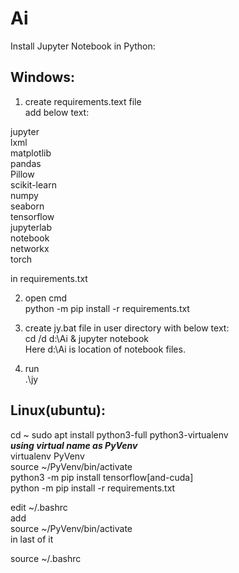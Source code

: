 # Ai

Install Jupyter Notebook in Python:

## Windows:  
1. create requirements.text file  
add below text:  

jupyter  
lxml  
matplotlib  
pandas  
Pillow  
scikit-learn  
numpy  
seaborn  
tensorflow  
jupyterlab  
notebook  
networkx  
torch  

in requirements.txt

2. open cmd  
python -m pip install -r requirements.txt



3. create jy.bat file in user directory with below text:  
cd /d d:\Ai & jupyter notebook  
Here d:\Ai is location of notebook files.

4. run  
.\jy

## Linux(ubuntu):  
cd ~
sudo apt  install python3-full python3-virtualenv  
***using virtual name as PyVenv***  
virtualenv PyVenv  
source ~/PyVenv/bin/activate  
python3 -m pip install tensorflow[and-cuda]  
python -m pip install -r requirements.txt  

edit ~/.bashrc  
add  
source ~/PyVenv/bin/activate  
in last of it

source ~/.bashrc

